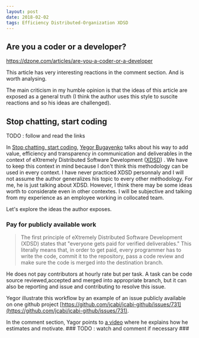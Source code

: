 ```yaml
---
layout: post
date: 2018-02-02
tags: Efficiency Distributed-Organization XDSD
---
```


## Are you a coder or a developer?

https://dzone.com/articles/are-you-a-coder-or-a-developer

This article has very interesting reactions in the comment section. And is worth analysing.

The main criticism in my humble opinion is that the ideas of this article are exposed as a general truth (I think the author uses
this style to suscite reactions and so his ideas are challenged).

## Stop chatting, start coding

TODO : follow and read the links 

In [Stop chatting, start coding](http://www.yegor256.com/2014/10/07/stop-chatting-start-coding.html), 
[Yegor Bugayenko](https://disqus.com/by/yegor256/) talks about his way to add value, efficiency and transparency 
in communication and deliverables in the context of eXtremely Distributed Software Development ([XDSD](http://www.xdsd.org/)) . 
We have to keep this context in mind because I don't think this methodology can be used in every context. I have never practiced 
XDSD personnaly and I will not assume the author generalizes his topic to every other méthodology. For me, he is just talking about XDSD.
However, I think there may be some ideas worth to considerate even in other contextes. I will be subjective and talking from my experience 
as an employee working in collocated team.

Let's explore the ideas the author exposes.

### Pay for publicly available work

> The first principle of eXtremely Distributed Software Development (XDSD) states that "everyone gets paid for verified deliverables." 
> This literally means that, in order to get paid, every programmer has to write the code, commit it to the repository, pass a code 
> review and make sure the code is merged into the destination branch.

He does not pay contributors at hourly rate but per task. A task can be code 
source reviewed,accepted and merged into appropriate branch, but it can also be reporting and issue and contributing 
to resolve this issue.

Yegor illustrate this workflow by an example of an issue publicly available on one github project [https://github.com/jcabi/jcabi-github/issues/731](https://github.com/jcabi/jcabi-github/issues/731).

In the comment section, Yagor points to [a video](https://www.youtube.com/watch?v=7EytYc7K5JA) where he explains how he estimates 
and motivate. ### TODO : watch and comment if necessary ###


